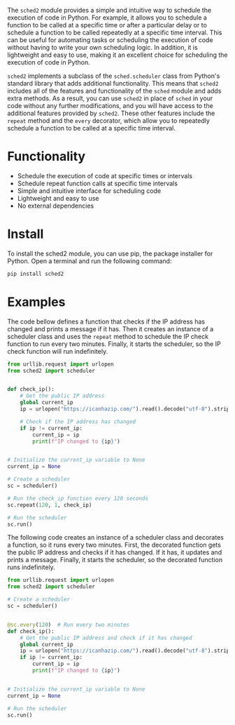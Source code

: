 The `sched2` module provides a simple and intuitive way to schedule the execution of code in Python. For example, it allows you to schedule a function to be called at a specific time or after a particular delay or to schedule a function to be called repeatedly at a specific time interval. This can be useful for automating tasks or scheduling the execution of code without having to write your own scheduling logic. In addition, it is lightweight and easy to use, making it an excellent choice for scheduling the execution of code in Python.

`sched2` implements a subclass of the `sched.scheduler` class from Python's standard library that adds additional functionality. This means that `sched2` includes all of the features and functionality of the `sched` module and adds extra methods. As a result, you can use `sched2` in place of `sched` in your code without any further modifications, and you will have access to the additional features provided by `sched2`. These other features include the `repeat` method and the `every` decorator, which allow you to repeatedly schedule a function to be called at a specific time interval.

# Functionality
- Schedule the execution of code at specific times or intervals
- Schedule repeat function calls at specific time intervals
- Simple and intuitive interface for scheduling code
- Lightweight and easy to use
- No external dependencies

# Install

To install the sched2 module, you can use pip, the package installer for Python. Open a terminal and run the following command:

```bash
pip install sched2
```

# Examples

The code bellow defines a function that checks if the IP address has changed and prints a message if it has. Then it creates an instance of a scheduler class and uses the `repeat` method to schedule the IP check function to run every two minutes. Finally, it starts the scheduler, so the IP check function will run indefinitely.

```python
from urllib.request import urlopen
from sched2 import scheduler


def check_ip():
    # Get the public IP address
    global current_ip
    ip = urlopen("https://icanhazip.com/").read().decode("utf-8").strip()

    # Check if the IP address has changed
    if ip != current_ip:
        current_ip = ip
        print(f"IP changed to {ip}")


# Initialize the current_ip variable to None
current_ip = None

# Create a scheduler
sc = scheduler()

# Run the check_ip function every 120 seconds
sc.repeat(120, 1, check_ip)

# Run the scheduler
sc.run()
```

The following code creates an instance of a scheduler class and decorates a function, so it runs every two minutes. First, the decorated function gets the public IP address and checks if it has changed. If it has, it updates and prints a message. Finally, it starts the scheduler, so the decorated function runs indefinitely.

```python
from urllib.request import urlopen
from sched2 import scheduler

# Create a scheduler
sc = scheduler()


@sc.every(120)  # Run every two minutes
def check_ip():
    # Get the public IP address and check if it has changed
    global current_ip
    ip = urlopen("https://icanhazip.com/").read().decode("utf-8").strip()
    if ip != current_ip:
        current_ip = ip
        print(f"IP changed to {ip}")


# Initialize the current_ip variable to None
current_ip = None

# Run the scheduler
sc.run()
```
